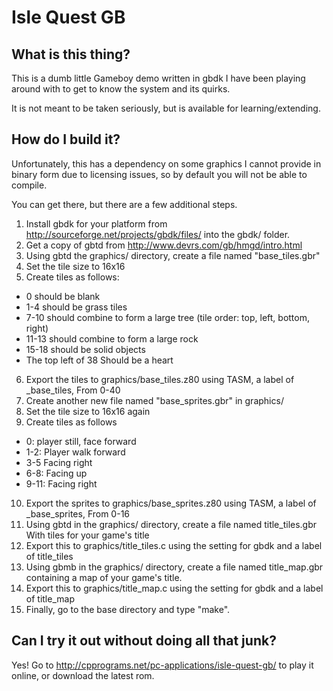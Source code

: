 # Isle Quest GB

## What is this thing?

This is a dumb little Gameboy demo written in gbdk I have been playing around with to get to know the system and its quirks. 

It is not meant to be taken seriously, but is available for learning/extending.

## How do I build it?

Unfortunately, this has a dependency on some graphics I cannot provide in binary form due to licensing issues, so by default you will not be able to compile.

You can get there, but there are a few additional steps.

1. Install gbdk for your platform from http://sourceforge.net/projects/gbdk/files/ into the gbdk/ folder.
2. Get a copy of gbtd from http://www.devrs.com/gb/hmgd/intro.html
3. Using gbtd the graphics/ directory, create a file named "base_tiles.gbr"
4. Set the tile size to 16x16
5. Create tiles as follows: 
  * 0 should be blank
  * 1-4 should be grass tiles
  * 7-10 should combine to form a large tree (tile order: top, left, bottom, right)
  * 11-13 should combine to form a large rock
  * 15-18 should be solid objects
  * The top left of 38 Should be a heart
6. Export the tiles to graphics/base_tiles.z80 using TASM, a label of _base_tiles, From 0-40 
7. Create another new file named "base_sprites.gbr" in graphics/
8. Set the tile size to 16x16 again
9. Create tiles as follows
  * 0: player still, face forward
  * 1-2: Player walk forward
  * 3-5 Facing right
  * 6-8: Facing up
  * 9-11: Facing right
10. Export the sprites to graphics/base_sprites.z80 using TASM, a label of _base_sprites, From 0-16
11. Using gbtd in the graphics/ directory, create a file named title_tiles.gbr With tiles for your game's title
12. Export this to graphics/title_tiles.c using the setting for gbdk and a label of title_tiles
13. Using gbmb in the graphics/ directory, create a file named title_map.gbr containing a map of your game's title.
14. Export this to graphics/title_map.c using the setting for gbdk and a label of title_map
19. Finally, go to the base directory and type "make". 

## Can I try it out without doing all that junk?

Yes! Go to http://cpprograms.net/pc-applications/isle-quest-gb/ to play it online, or download the latest rom.
